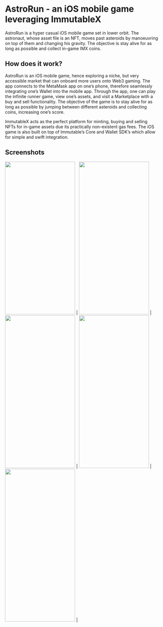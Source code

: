 # AstroRun - an iOS mobile game leveraging ImmutableX

AstroRun is a hyper casual iOS mobile game set in lower orbit. The astronaut, whose asset file is an NFT, moves past asteroids by manoeuvring on top of them and changing his gravity. The objective is stay alive for as long as possible and collect in-game IMX coins.

## How does it work?

AstroRun is an iOS mobile game, hence exploring a niche, but very accessible market that can onboard more users onto Web3 gaming. The app connects to the MetaMask app on one’s phone, therefore seamlessly integrating one’s Wallet into the mobile app. Through the app, one can play the infinite runner game, view one’s assets, and visit a Marketplace with a buy and sell functionality. The objective of the game is to stay alive for as long as possible by jumping between different asteroids and collecting coins, increasing one’s score.

ImmutableX acts as the perfect platform for minting, buying and selling NFTs for in-game assets due its practically non-existent gas fees. The iOS game is also built on top of Immutable’s Core and Wallet SDK’s which allow for simple and swift integration. 


## Screenshots
<img src="https://user-images.githubusercontent.com/22798773/218310347-3fb4fef7-5764-485c-8dda-27565b227d16.PNG" width="230" height="500"> | 
<img src="https://user-images.githubusercontent.com/22798773/218310076-a170ebee-9ae3-4b68-bb8e-fc443a5f5679.PNG" width="230" height="500"> |
<img src="https://user-images.githubusercontent.com/22798773/218310134-49aca805-5420-465f-81c6-6107272bdcb3.PNG" width="230" height="500"> |
<img src="https://user-images.githubusercontent.com/22798773/218310081-af1637a3-630b-4c08-91cf-6060a817a375.PNG" width="230" height="500"> |
<img src="https://user-images.githubusercontent.com/22798773/218310089-411e8f44-b1cc-4a72-b665-a3343995e688.PNG" width="230" height="500"> |

